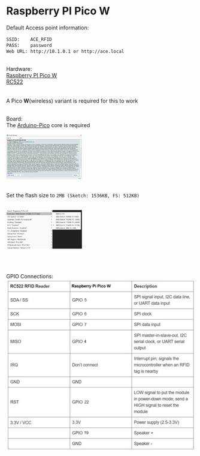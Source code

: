 # Raspberry PI Pico W

Default Access point information:<br>
```
SSID:    ACE_RFID
PASS:    password
Web URL: http://10.1.0.1 or http://ace.local
```


<br>
Hardware:<br>
<a href=https://www.raspberrypi.com/documentation/microcontrollers/pico-series.html>Raspberry PI Pico W</a><br>
<a href=https://esphome.io/components/binary_sensor/rc522.html>RC522</a><br>
<br>
<br>
A Pico <b>W</b>(wireless) variant is required for this to work
<br><br>


Board:<br>
The <a href=https://github.com/earlephilhower/arduino-pico>Arduino-Pico</a> core is required<br><br>
<img src=https://github.com/DnG-Crafts/ACE-RFID/blob/main/Arduino/Pico_W/pico.png width="40%" height="40%">
<br><br>

Set the flash size to `2MB (Sketch: 1536KB, FS: 512KB)`<br><br>

<img src=https://github.com/DnG-Crafts/ACE-RFID/blob/main/Arduino/Pico_W/settings.png width="40%" height="40%">

<br><br>

GPIO Connections:<br>
<img src=https://github.com/DnG-Crafts/ACE-RFID/blob/main/Arduino/Pico_W/pins.jpg>
